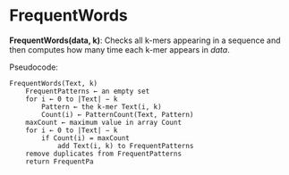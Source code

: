 # FrequentWords
**FrequentWords(data, k)**: Checks all k-mers appearing in a sequence and then computes how many time each k-mer appears in *data*.

Pseudocode:

    FrequentWords(Text, k)
        FrequentPatterns ← an empty set
        for i ← 0 to |Text| − k
            Pattern ← the k-mer Text(i, k)
            Count(i) ← PatternCount(Text, Pattern)
        maxCount ← maximum value in array Count
        for i ← 0 to |Text| − k
            if Count(i) = maxCount
                add Text(i, k) to FrequentPatterns
        remove duplicates from FrequentPatterns
        return FrequentPa
